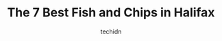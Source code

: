 ---
layout: ampstory
image: https://i0.wp.com/www.auto.or.id/wp-content/uploads/2023/06/saltys-0-halifax-1686324259.jpeg?resize=640,853
author: techidn
featured: false
description: Halifax, Nova Scotia, Canada is a haven for Fish and Chips enthusiasts, boasting an impressive array of 7 top-notch establishments. Whether youre a seasoned connoisseur or simply curious to
title: The 7 Best Fish and Chips in Halifax
cover:
   title: The 7 Best Fish and Chips in Halifax
   subtitle: AUTO.OR.ID
   background: https://www.auto.or.id/wp-content/uploads/2023/06/saltys-0-halifax-1686324259.jpeg

pages: 
 - layout: thirds
   top: <h1>#1 Bluenose II Restaurant</h1>
   bottom: "<p>We chose this restaurant on our road trip to Nova Scotia to taste fresh and local seafood.Based on the reviews we came with high expectations and to be honest they meet o</p>"
   background: https://www.auto.or.id/wp-content/uploads/2023/06/saltys-1-halifax-1686324260.jpeg
   backgroundblur: true
 - layout: thirds
   top: <h1>#2 The Five Fishermen</h1>
   bottom: "<p>1740 Argyle St, Halifax, NS B3J 2B6, Canada</p>"
   background: https://www.auto.or.id/wp-content/uploads/2023/06/saltys-2-halifax-1686324261.jpeg
   cta:
      link: https://www.auto.or.id/the-7-best-fish-and-chips-in-halifax/
      text: The 7 Best Fish and Chips in Halifax
 - layout: thirds
   top: <h1>#3 Waterfront Warehouse</h1>
   bottom: "<p>1549 Lower Water St, Halifax, NS B3J 1S2, Canada</p>"
   background: https://images.unsplash.com/photo-1607120349427-e3146fe0a68f?ixlib=rb-4.0.3&ixid=MnwxMjA3fDB8MHxwaG90by1wYWdlfHx8fGVufDB8fHx8&auto=format&fit=crop&w=640&h=853&q=80
   cta:
      link: https://www.auto.or.id/the-7-best-fish-and-chips-in-halifax/
      text: The 7 Best Fish and Chips in Halifax
 - layout: thirds
   top: <h1>#4 Saltys</h1>
   bottom: "<p>1877 Upper Water St, Halifax, NS B3J 1S7, Canada</p>"
   background: https://images.unsplash.com/photo-1632275228556-6d7878f59eea?ixlib=rb-4.0.3&ixid=MnwxMjA3fDB8MHxwaG90by1wYWdlfHx8fGVufDB8fHx8&auto=format&fit=crop&w=640&h=853&q=80
   cta:
      link: https://www.auto.or.id/the-7-best-fish-and-chips-in-halifax/
      text: The 7 Best Fish and Chips in Halifax
 - layout: thirds
   top: <h1>#5 Sea Smoke Restaurant & Bar</h1>
   bottom: "<p>1477 Lower Water St Unit 140, Halifax, NS B3J 3Z2, Canada</p>"
   background: https://images.unsplash.com/photo-1636325780255-4159d2801864?ixlib=rb-4.0.3&ixid=MnwxMjA3fDB8MHxwaG90by1wYWdlfHx8fGVufDB8fHx8&auto=format&fit=crop&w=640&h=853&q=80
   cta:
      link: https://www.auto.or.id/the-7-best-fish-and-chips-in-halifax/
      text: The 7 Best Fish and Chips in Halifax
 - layout: thirds
   top: <h1>#6 Jims Family Restaurant</h1>
   bottom: "<p>243 Bedford Hwy, Halifax, NS B3M 2J9, Canada</p>"
   background: https://images.unsplash.com/photo-1558140275-312515f28cbb?ixlib=rb-4.0.3&ixid=MnwxMjA3fDB8MHxwaG90by1wYWdlfHx8fGVufDB8fHx8&auto=format&fit=crop&w=640&h=853&q=80
   cta:
      link: https://www.auto.or.id/the-7-best-fish-and-chips-in-halifax/
      text: The 7 Best Fish and Chips in Halifax
 - layout: thirds
   top: <h1>#7 McKelvies Restaurant</h1>
   bottom: "<p>1680 Lower Water St, Halifax, NS B3J 2Y3, Canada</p>"
   background: https://images.unsplash.com/photo-1602343231320-87c11b1adcda?ixlib=rb-4.0.3&ixid=MnwxMjA3fDB8MHxwaG90by1wYWdlfHx8fGVufDB8fHx8&auto=format&fit=crop&w=640&h=853&q=80
   cta:
      link: https://www.auto.or.id/the-7-best-fish-and-chips-in-halifax/
      text: The 7 Best Fish and Chips in Halifax
 - layout: thirds
   middle: Continue reading...
   background: https://images.unsplash.com/photo-1594502225401-a9eab8b405dd?ixlib=rb-4.0.3&ixid=MnwxMjA3fDB8MHxwaG90by1wYWdlfHx8fGVufDB8fHx8&auto=format&fit=crop&w=640&h=853&q=80
   cta:
      link: https://www.auto.or.id/the-7-best-fish-and-chips-in-halifax/
      text: The 7 Best Fish and Chips in Halifax

---